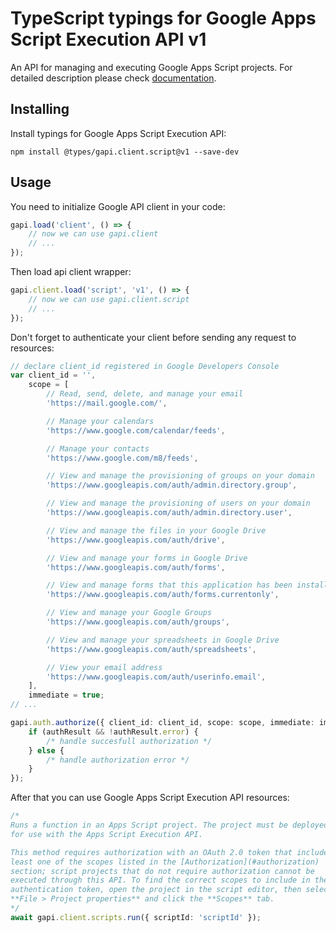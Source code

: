 # TypeScript typings for Google Apps Script Execution API v1

An API for managing and executing Google Apps Script projects.
For detailed description please check [documentation](https://developers.google.com/apps-script/execution/rest/v1/scripts/run).

## Installing

Install typings for Google Apps Script Execution API:

```
npm install @types/gapi.client.script@v1 --save-dev
```

## Usage

You need to initialize Google API client in your code:

```typescript
gapi.load('client', () => {
    // now we can use gapi.client
    // ...
});
```

Then load api client wrapper:

```typescript
gapi.client.load('script', 'v1', () => {
    // now we can use gapi.client.script
    // ...
});
```

Don't forget to authenticate your client before sending any request to resources:

```typescript
// declare client_id registered in Google Developers Console
var client_id = '',
    scope = [
        // Read, send, delete, and manage your email
        'https://mail.google.com/',

        // Manage your calendars
        'https://www.google.com/calendar/feeds',

        // Manage your contacts
        'https://www.google.com/m8/feeds',

        // View and manage the provisioning of groups on your domain
        'https://www.googleapis.com/auth/admin.directory.group',

        // View and manage the provisioning of users on your domain
        'https://www.googleapis.com/auth/admin.directory.user',

        // View and manage the files in your Google Drive
        'https://www.googleapis.com/auth/drive',

        // View and manage your forms in Google Drive
        'https://www.googleapis.com/auth/forms',

        // View and manage forms that this application has been installed in
        'https://www.googleapis.com/auth/forms.currentonly',

        // View and manage your Google Groups
        'https://www.googleapis.com/auth/groups',

        // View and manage your spreadsheets in Google Drive
        'https://www.googleapis.com/auth/spreadsheets',

        // View your email address
        'https://www.googleapis.com/auth/userinfo.email',
    ],
    immediate = true;
// ...

gapi.auth.authorize({ client_id: client_id, scope: scope, immediate: immediate }, (authResult) => {
    if (authResult && !authResult.error) {
        /* handle succesfull authorization */
    } else {
        /* handle authorization error */
    }
});
```

After that you can use Google Apps Script Execution API resources:

```typescript
/* 
Runs a function in an Apps Script project. The project must be deployed
for use with the Apps Script Execution API.

This method requires authorization with an OAuth 2.0 token that includes at
least one of the scopes listed in the [Authorization](#authorization)
section; script projects that do not require authorization cannot be
executed through this API. To find the correct scopes to include in the
authentication token, open the project in the script editor, then select
**File > Project properties** and click the **Scopes** tab.  
*/
await gapi.client.scripts.run({ scriptId: 'scriptId' });
```
